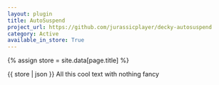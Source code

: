 ```yaml
---
layout: plugin
title: AutoSuspend
project_url: https://github.com/jurassicplayer/decky-autosuspend
category: Active
available_in_store: True
---
```

{% assign store = site.data[page.title] %}

{{ store | json }}
All this cool text with nothing fancy